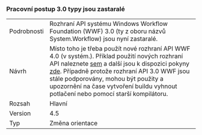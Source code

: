 ### <a name="workflow-30-types-are-obsolete"></a>Pracovní postup 3.0 typy jsou zastaralé

|   |   |
|---|---|
|Podrobnosti|Rozhraní API systému Windows Workflow Foundation (WWF) 3.0 (ty z oboru názvů System.Workflow) jsou nyní zastaralé.|
|Návrh|Místo toho je třeba použít nové rozhraní API WWF 4.0 (v systém.). Příklad použití nových rozhraní API naleznete [sem](~/docs/framework/windows-workflow-foundation/how-to-update-the-definition-of-a-running-workflow-instance.md) a další jsou k dispozici pokyny [zde](http://blogs.msdn.com/b/workflowteam/archive/2012/02/08/deprecatingwf3.aspx). Případně protože rozhraní API 3.0 WWF jsou stále podporovány, mohou být použity a upozornění na čase vytvoření buildu vyhnout potlačení nebo pomocí starší kompilátoru.|
|Rozsah|Hlavní|
|Version|4.5|
|Typ|Změna orientace|

